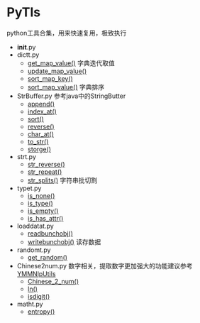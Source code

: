 # PyTls

python工具合集，用来快速复用，极致执行

+ __init__.py
+ dictt.py
    + [get_map_value()](pyts/dictt.py#L12)
    字典迭代取值
    + [update_map_value()](pyts/dictt.py#L34)
    + [sort_map_key()](pyts/dictt.py#L60)
    + [sort_map_value()](pyts/dictt.py#64)
    字典排序
+ StrBuffer.py
参考java中的StringButter
    + [append()](pyts/StrBuffer.py#22)
    + [index_at()](pyts/StrBuffer.py#37)
    + [sort()](pyts/StrBuffer.py#47)
    + [reverse()](pyts/StrBuffer.py#50)
    + [char_at()](pyts/StrBuffer.py#53)
    + [to_str()](pyts/StrBuffer.py#58)
    + [storge()](pyts/StrBuffer.py#64)
+ strt.py
    + [str_reverse()](pyts/strt.py#14)
    + [str_repeat()](pyts/dictt.py#18)
    + [str_splits()](pyts/dictt.py#29)
    字符串批切割
+ typet.py
    + [is_none()](pyts/strt.py#11)
    + [is_type()](pyts/dictt.py#15)
    + [is_empty()](pyts/dictt.py#25)
    + [is_has_attr()](pyts/dictt.py#35)
+ loaddatat.py
    + [readbunchobj()](pyts/loaddatat.py#13)
    + [writebunchobj()](pyts/loaddatat.py#19)
    读存数据
+ randomt.py
    + [get_random()](pyts/randomt.py#32)
+ Chinese2num.py
数字相关，提取数字更加强大的功能建议参考[YMMNlpUtils](https://github.com/sladesha/machine_learning/blob/master/YMMNlpUtils/YMMNlpUtils/YMMNlpUtils.py)
    + [Chinese_2_num()](pyts/Chinese2num.py#20)
    + [ln()](pyts/Chinese2num.py#29)
    + [isdigit()](pyts/Chinese2num.py#33)
+ matht.py
    + [entropy()](pyts/matht.py#14)